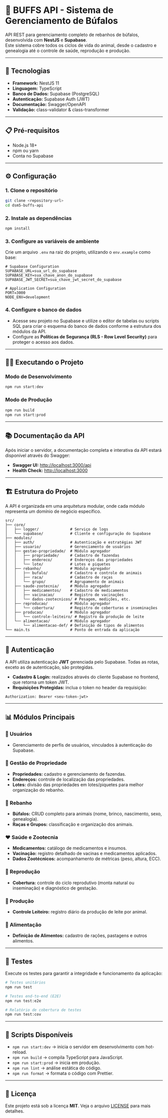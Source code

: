 # 🐃 BUFFS API - Sistema de Gerenciamento de Búfalos

API REST para gerenciamento completo de rebanhos de búfalos, desenvolvida com **NestJS** e **Supabase**.  
Este sistema cobre todos os ciclos de vida do animal, desde o cadastro e genealogia até o controle de saúde, reprodução e produção.

---

## 🚀 Tecnologias

- **Framework:** NestJS 11  
- **Linguagem:** TypeScript  
- **Banco de Dados:** Supabase (PostgreSQL)  
- **Autenticação:** Supabase Auth (JWT)  
- **Documentação:** Swagger/OpenAPI  
- **Validação:** class-validator & class-transformer  

---

## 📋 Pré-requisitos

- Node.js 18+  
- npm ou yarn  
- Conta no Supabase  

---

## ⚙️ Configuração

### 1. Clone o repositório
```bash
git clone <repository-url>
cd dsm5-buffs-api
````

### 2. Instale as dependências

```bash
npm install
```

### 3. Configure as variáveis de ambiente

Crie um arquivo `.env` na raiz do projeto, utilizando o `env.example` como base:

```env
# Supabase Configuration
SUPABASE_URL=sua_url_do_supabase
SUPABASE_KEY=sua_chave_anon_do_supabase
SUPABASE_JWT_SECRET=sua_chave_jwt_secret_do_supabase

# Application Configuration
PORT=3000
NODE_ENV=development
```

### 4. Configure o banco de dados

* Acesse seu projeto no Supabase e utilize o editor de tabelas ou scripts SQL para criar o esquema do banco de dados conforme a estrutura dos módulos da API.
* Configure as **Políticas de Segurança (RLS - Row Level Security)** para proteger o acesso aos dados.

---

## 🏃‍♂️ Executando o Projeto

### Modo de Desenvolvimento

```bash
npm run start:dev
```

### Modo de Produção

```bash
npm run build
npm run start:prod
```

---

## 📚 Documentação da API

Após iniciar o servidor, a documentação completa e interativa da API estará disponível através do Swagger:

* **Swagger UI:** [http://localhost:3000/api](http://localhost:3000/api)
* **Health Check:** [http://localhost:3000](http://localhost:3000)

---

## 🏗️ Estrutura do Projeto

A API é organizada em uma arquitetura modular, onde cada módulo representa um domínio de negócio específico.

```
src/
├── core/
│   ├── logger/              # Serviço de logs
│   └── supabase/            # Cliente e configuração do Supabase
├── modules/
│   ├── auth/                # Autenticação e estratégias JWT
│   ├── usuario/             # Gerenciamento de usuários
│   ├── gestao-propriedade/  # Módulo agregador
│   │   ├── propriedade/     # Cadastro de fazendas
│   │   ├── endereco/        # Endereços das propriedades
│   │   └── lote/            # Lotes e piquetes
│   ├── rebanho/             # Módulo agregador
│   │   ├── bufalo/          # Cadastro e controle de animais
│   │   ├── raca/            # Cadastro de raças
│   │   └── grupo/           # Agrupamento de animais
│   ├── saude-zootecnia/     # Módulo agregador
│   │   ├── medicamentos/    # Cadastro de medicamentos
│   │   ├── vacinacao/       # Registro de vacinações
│   │   └── dados-zootecnicos/ # Pesagem, medições, etc.
│   ├── reproducao/          # Módulo agregador
│   │   └── cobertura/       # Registro de coberturas e inseminações
│   ├── producao/            # Módulo agregador
│   │   └── controle-leiteiro/ # Registro da produção de leite
│   └── alimentacao/         # Módulo agregador
│       └── alimentacao-def/ # Definição de tipos de alimentos
└── main.ts                  # Ponto de entrada da aplicação
```

---

## 🔐 Autenticação

A API utiliza autenticação **JWT** gerenciada pelo Supabase. Todas as rotas, exceto as de autenticação, são protegidas.

* **Cadastro & Login:** realizados através do cliente Supabase no frontend, que retorna um token JWT.
* **Requisições Protegidas:** inclua o token no header da requisição:

```http
Authorization: Bearer <seu-token-jwt>
```

---

## 📊 Módulos Principais

### 👥 Usuários

* Gerenciamento de perfis de usuários, vinculados à autenticação do Supabase.

### 🏡 Gestão de Propriedade

* **Propriedades:** cadastro e gerenciamento de fazendas.
* **Endereços:** controle de localização das propriedades.
* **Lotes:** divisão das propriedades em lotes/piquetes para melhor organização do rebanho.

### 🐃 Rebanho

* **Búfalos:** CRUD completo para animais (nome, brinco, nascimento, sexo, genealogia).
* **Raças e Grupos:** classificação e organização dos animais.

### ❤️ Saúde e Zootecnia

* **Medicamentos:** catálogo de medicamentos e insumos.
* **Vacinação:** registro detalhado de vacinas e medicamentos aplicados.
* **Dados Zootécnicos:** acompanhamento de métricas (peso, altura, ECC).

### 🧬 Reprodução

* **Cobertura:** controle do ciclo reprodutivo (monta natural ou inseminação) e diagnóstico de gestação.

### 🥛 Produção

* **Controle Leiteiro:** registro diário da produção de leite por animal.

### 🌾 Alimentação

* **Definição de Alimentos:** cadastro de rações, pastagens e outros alimentos.

---

## 🧪 Testes

Execute os testes para garantir a integridade e funcionamento da aplicação:

```bash
# Testes unitários
npm run test

# Testes end-to-end (E2E)
npm run test:e2e

# Relatório de cobertura de testes
npm run test:cov
```

---

## 📝 Scripts Disponíveis

* `npm run start:dev` → inicia o servidor em desenvolvimento com hot-reload.
* `npm run build` → compila TypeScript para JavaScript.
* `npm run start:prod` → inicia em produção.
* `npm run lint` → análise estática do código.
* `npm run format` → formata o código com Prettier.

---

## 📄 Licença

Este projeto está sob a licença **MIT**.
Veja o arquivo [LICENSE](LICENSE) para mais detalhes.
